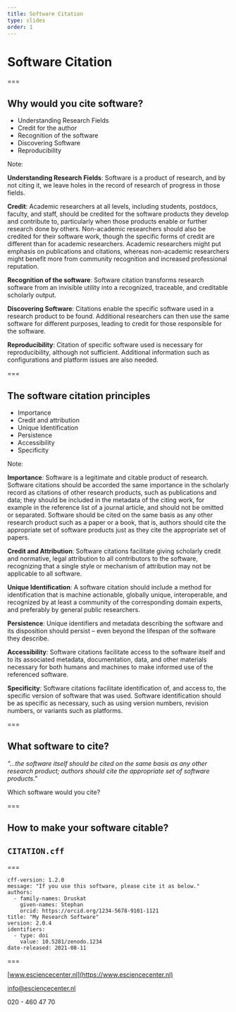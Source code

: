 ```yaml
---
title: Software Citation
type: slides
order: 1
---
```


<!-- .slide: data-state="title" -->

# Software Citation

===

<!-- .slide: data-state="standard" -->

## Why would you cite software?
- Understanding Research Fields
- Credit for the author
- Recognition of the software
- Discovering Software
- Reproducibility


Note:

**Understanding Research Fields**: Software is a product of research, and by not citing it, we leave holes in the record of research of progress in those fields.

**Credit**: Academic researchers at all levels, including students, postdocs, faculty, and staff, should be credited for the software products they develop and contribute to, particularly when those products enable or further research done by others. Non-academic researchers should also be credited for their software work, though the specific forms of credit are different than for academic researchers. Academic researchers might put emphasis on publications and citations, whereas non-academic researchers might benefit more from community recognition and increased professional reputation.

**Recognition of the software**: Software citation transforms research software from an invisible utility into a recognized, traceable, and creditable scholarly output.

**Discovering Software**: Citations enable the specific software used in a research product to be found. Additional researchers can then use the same software for different purposes, leading to credit for those responsible for the software.

**Reproducibility**: Citation of specific software used is necessary for reproducibility, although not sufficient. Additional information such as configurations and platform issues are also needed.

===

<!-- .slide: data-state="standard" -->
## The software citation principles

- Importance
- Credit and attribution
- Unique Identification
- Persistence
- Accessibility
- Specificity



Note:

**Importance**: Software is a legitimate and citable product of research. Software citations should be accorded the same importance in the scholarly record as citations of other research products, such as publications and data; they should be included in the metadata of the citing work, for example in the reference list of a journal article, and should not be omitted or separated. Software should be cited on the same basis as any other research product such as a paper or a book, that is, authors should cite the appropriate set of software products just as they cite the appropriate set of papers.

**Credit and Attribution**: Software citations facilitate giving scholarly credit and normative, legal attribution to all contributors to the software, recognizing that a single style or mechanism of attribution may not be applicable to all software.

**Unique Identification**: A software citation should include a method for identification that is machine actionable, globally unique, interoperable, and recognized by at least a community of the corresponding domain experts, and preferably by general public researchers.

**Persistence**: Unique identifiers and metadata describing the software and its disposition should persist – even beyond the lifespan of the software they describe.

**Accessibility**: Software citations facilitate access to the software itself and to its associated metadata, documentation, data, and other materials necessary for both humans and machines to make informed use of the referenced software.

**Specificity**: Software citations facilitate identification of, and access to, the specific version of software that was used. Software identification should be as specific as necessary, such as using version numbers, revision numbers, or variants such as platforms.

===

<!-- .slide: data-state="standard" -->
## What software to cite?

*"...the software itself should be cited on the same basis as any other research product; authors should cite the appropriate set of software products."*

Which software would you cite?

===

<!-- .slide: data-state="standard" -->
## How to make your software citable?

## `CITATION.cff`

===

<!-- .slide: data-state="standard" -->
```
cff-version: 1.2.0
message: "If you use this software, please cite it as below."
authors:
  - family-names: Druskat
    given-names: Stephan
    orcid: https://orcid.org/1234-5678-9101-1121
title: "My Research Software"
version: 2.0.4
identifiers:
  - type: doi
    value: 10.5281/zenodo.1234
date-released: 2021-08-11
```

===

<!-- .slide: data-state="keepintouch" -->


[www.esciencecenter.nl](https://www.esciencecenter.nl)

info@esciencecenter.nl

020 - 460 47 70
